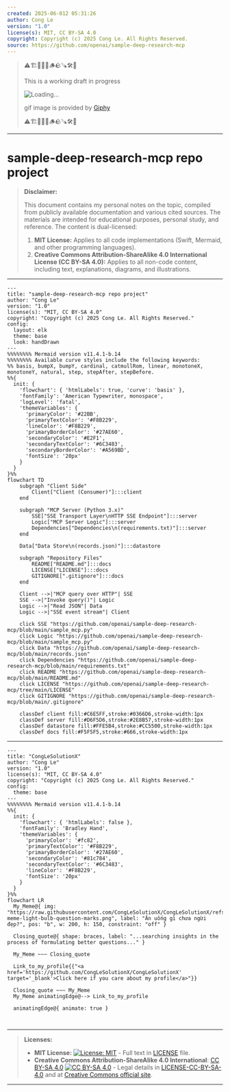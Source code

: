 ```yaml
---
created: 2025-06-012 05:31:26
author: Cong Le
version: "1.0"
license(s): MIT, CC BY-SA 4.0
copyright: Copyright (c) 2025 Cong Le. All Rights Reserved.
source: https://github.com/openai/sample-deep-research-mcp
---
```



> ⚠️🏗️🚧🦺🧱🪵🪨🪚🛠️👷
> 
> This is a working draft in progress
> 
> ![Loading...](https://media4.giphy.com/media/v1.Y2lkPTc5MGI3NjExcmNrdmhnMDAxMGNiMjdrcGdnbnc4YTFrNGxpajhrZTdvYWNkdnFxMiZlcD12MV9pbnRlcm5hbF9naWZfYnlfaWQmY3Q9Zw/NZe7YqL8yvlxRpnnUk/giphy.gif)
>
> gif image is provided by [Giphy](https://giphy.com)
> 
> ⚠️🏗️🚧🦺🧱🪵🪨🪚🛠️👷


----




# sample-deep-research-mcp repo project
> **Disclaimer:**
>
> This document contains my personal notes on the topic,
> compiled from publicly available documentation and various cited sources.
> The materials are intended for educational purposes, personal study, and reference.
> The content is dual-licensed:
> 1. **MIT License:** Applies to all code implementations (Swift, Mermaid, and other programming languages).
> 2. **Creative Commons Attribution-ShareAlike 4.0 International License (CC BY-SA 4.0):** Applies to all non-code content, including text, explanations, diagrams, and illustrations.
---

```mermaid
---
title: "sample-deep-research-mcp repo project"
author: "Cong Le"
version: "1.0"
license(s): "MIT, CC BY-SA 4.0"
copyright: "Copyright (c) 2025 Cong Le. All Rights Reserved."
config:
  layout: elk
  theme: base
  look: handDrawn
---
%%%%%%%% Mermaid version v11.4.1-b.14
%%%%%%%% Available curve styles include the following keywords:
%% basis, bumpX, bumpY, cardinal, catmullRom, linear, monotoneX, monotoneY, natural, step, stepAfter, stepBefore.
%%{
  init: {
    'flowchart': { 'htmlLabels': true, 'curve': 'basis' },
    'fontFamily': 'American Typewriter, monospace',
    'logLevel': 'fatal',
    'themeVariables': {
      'primaryColor': '#22BB',
      'primaryTextColor': '#F8B229',
      'lineColor': '#F8B229',
      'primaryBorderColor': '#27AE60',
      'secondaryColor': '#E2F1',
      'secondaryTextColor': '#6C3483',
      'secondaryBorderColor': '#A569BD',
      'fontSize': '20px'
    }
  }
}%%
flowchart TD
    subgraph "Client Side"
        Client["Client (Consumer)"]:::client
    end

    subgraph "MCP Server (Python 3.x)"
        SSE["SSE Transport Layer\nHTTP SSE Endpoint"]:::server
        Logic["MCP Server Logic"]:::server
        Dependencies["Dependencies\n(requirements.txt)"]:::server
    end

    Data["Data Store\n(records.json)"]:::datastore

    subgraph "Repository Files"
        README["README.md"]:::docs
        LICENSE["LICENSE"]:::docs
        GITIGNORE[".gitignore"]:::docs
    end

    Client -->|"MCP query over HTTP"| SSE
    SSE -->|"Invoke query()"| Logic
    Logic -->|"Read JSON"| Data
    Logic -->|"SSE event stream"| Client

    click SSE "https://github.com/openai/sample-deep-research-mcp/blob/main/sample_mcp.py"
    click Logic "https://github.com/openai/sample-deep-research-mcp/blob/main/sample_mcp.py"
    click Data "https://github.com/openai/sample-deep-research-mcp/blob/main/records.json"
    click Dependencies "https://github.com/openai/sample-deep-research-mcp/blob/main/requirements.txt"
    click README "https://github.com/openai/sample-deep-research-mcp/blob/main/README.md"
    click LICENSE "https://github.com/openai/sample-deep-research-mcp/tree/main/LICENSE"
    click GITIGNORE "https://github.com/openai/sample-deep-research-mcp/blob/main/.gitignore"

    classDef client fill:#C6E5FF,stroke:#0366D6,stroke-width:1px
    classDef server fill:#D6F5D6,stroke:#2E8B57,stroke-width:1px
    classDef datastore fill:#FFE5B4,stroke:#CC5500,stroke-width:1px
    classDef docs fill:#F5F5F5,stroke:#666,stroke-width:1px

```


---

<!-- 
```mermaid
%% Current Mermaid version
info
```  -->


```mermaid
---
title: "CongLeSolutionX"
author: "Cong Le"
version: "1.0"
license(s): "MIT, CC BY-SA 4.0"
copyright: "Copyright (c) 2025 Cong Le. All Rights Reserved."
config:
  theme: base
---
%%%%%%%% Mermaid version v11.4.1-b.14
%%{
  init: {
    'flowchart': { 'htmlLabels': false },
    'fontFamily': 'Bradley Hand',
    'themeVariables': {
      'primaryColor': '#fc82',
      'primaryTextColor': '#F8B229',
      'primaryBorderColor': '#27AE60',
      'secondaryColor': '#81c784',
      'secondaryTextColor': '#6C3483',
      'lineColor': '#F8B229',
      'fontSize': '20px'
    }
  }
}%%
flowchart LR
  My_Meme@{ img: "https://raw.githubusercontent.com/CongLeSolutionX/CongLeSolutionX/refs/heads/main/assets/images/My-meme-light-bulb-question-marks.png", label: "Ăn uống gì chưa ngừi đẹp?", pos: "b", w: 200, h: 150, constraint: "off" }

  Closing_quote@{ shape: braces, label: "...searching insights in the process of formulating better questions..." }
    
  My_Meme ~~~ Closing_quote
    
  Link_to_my_profile{{"<a href='https://github.com/CongLeSolutionX/CongLeSolutionX' target='_blank'>Click here if you care about my profile</a>"}}

  Closing_quote ~~~ My_Meme
  My_Meme animatingEdge@--> Link_to_my_profile
  
  animatingEdge@{ animate: true }



```

---
>**Licenses:**
>
>- **MIT License:**  [![License: MIT](https://img.shields.io/badge/License-MIT-yellow.svg)](LICENSE) - Full text in [LICENSE](LICENSE) file.
>- **Creative Commons Attribution-ShareAlike 4.0 International**: [CC BY-SA 4.0](https://creativecommons.org/licenses/by-sa/4.0/) [![CC BY-SA 4.0](https://licensebuttons.net/l/by-sa/4.0/88x31.png)](https://creativecommons.org/licenses/by-sa/4.0/) - Legal details in [LICENSE-CC-BY-SA-4.0](THE_PAST/LICENSE-CC-BY-SA-4.0) and at [Creative Commons official site](https://creativecommons.org/licenses/by-sa/4.0/).
>
---
